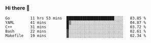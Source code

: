 ### Hi there 👋

<!--
**yeya24/yeya24** is a ✨ _special_ ✨ repository because its `README.md` (this file) appears on your GitHub profile.

Here are some ideas to get you started:

- 🔭 I’m currently working on ...
- 🌱 I’m currently learning ...
- 👯 I’m looking to collaborate on ...
- 🤔 I’m looking for help with ...
- 💬 Ask me about ...
- 📫 How to reach me: ...
- 😄 Pronouns: ...
- ⚡ Fun fact: ...
-->

<!--START_SECTION:waka-->
```text
Go         11 hrs 53 mins  █████████████████████░░░░   83.85 % 
YAML       41 mins         █▒░░░░░░░░░░░░░░░░░░░░░░░   04.87 % 
C++        31 mins         █░░░░░░░░░░░░░░░░░░░░░░░░   03.72 % 
Bash       22 mins         ▓░░░░░░░░░░░░░░░░░░░░░░░░   02.61 % 
Makefile   19 mins         ▓░░░░░░░░░░░░░░░░░░░░░░░░   02.34 % 
```
<!--END_SECTION:waka-->
